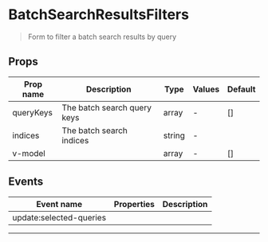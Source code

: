# BatchSearchResultsFilters

> Form to filter a batch search results by query

## Props

| Prop name | Description                 | Type   | Values | Default |
| --------- | --------------------------- | ------ | ------ | ------- |
| queryKeys | The batch search query keys | array  | -      | []      |
| indices   | The batch search indices    | string | -      |         |
| v-model   |                             | array  | -      | []      |

## Events

| Event name              | Properties | Description |
| ----------------------- | ---------- | ----------- |
| update:selected-queries |            |

---
